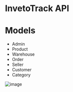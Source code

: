 # InvetoTrack API

# Models

- Admin
- Product
- Warehouse
- Order
- Seller
- Customer
- Category

![image](https://github.com/vasujain275/InventoTrack/assets/69643310/17f323e7-35dd-4b29-9911-e11957168aa6)
